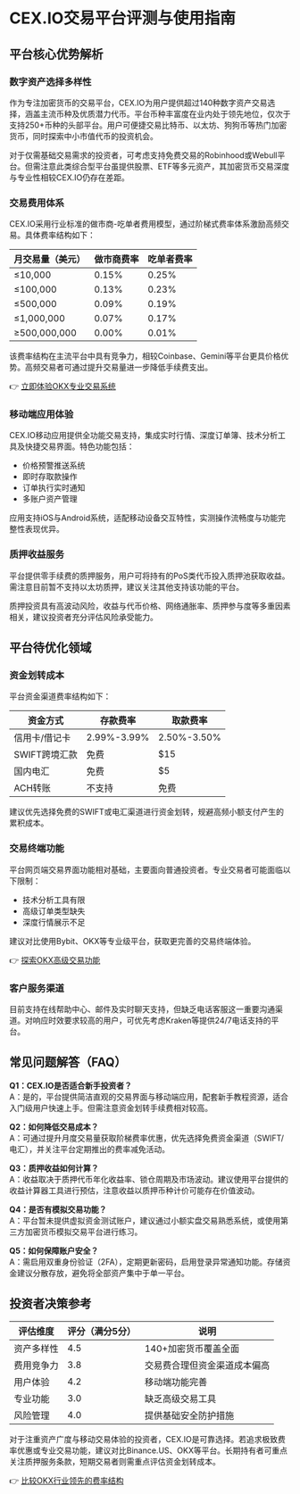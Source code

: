 # CEX.IO交易平台评测与使用指南

## 平台核心优势解析

### 数字资产选择多样性
作为专注加密货币的交易平台，CEX.IO为用户提供超过140种数字资产交易选择，涵盖主流币种及优质潜力代币。平台币种丰富度在业内处于领先地位，仅次于支持250+币种的头部平台。用户可便捷交易比特币、以太坊、狗狗币等热门加密货币，同时探索中小市值代币的投资机会。

对于仅需基础交易需求的投资者，可考虑支持免费交易的Robinhood或Webull平台。但需注意此类综合型平台虽提供股票、ETF等多元资产，其加密货币交易深度与专业性相较CEX.IO仍存在差距。

### 交易费用体系
CEX.IO采用行业标准的做市商-吃单者费用模型，通过阶梯式费率体系激励高频交易。具体费率结构如下：

| 月交易量（美元） | 做市商费率 | 吃单者费率 |
|------------------|------------|------------|
| ≤10,000          | 0.15%      | 0.25%      |
| ≤100,000         | 0.13%      | 0.23%      |
| ≤500,000         | 0.09%      | 0.19%      |
| ≤1,000,000       | 0.07%      | 0.17%      |
| ≥500,000,000     | 0.00%      | 0.01%      |

该费率结构在主流平台中具有竞争力，相较Coinbase、Gemini等平台更具价格优势。高频交易者可通过提升交易量进一步降低手续费支出。

👉 [立即体验OKX专业交易系统](https://bit.ly/okx_welcome)

### 移动端应用体验
CEX.IO移动应用提供全功能交易支持，集成实时行情、深度订单簿、技术分析工具及快捷交易界面。特色功能包括：
- 价格预警推送系统
- 即时存取款操作
- 订单执行实时通知
- 多账户资产管理

应用支持iOS与Android系统，适配移动设备交互特性，实测操作流畅度与功能完整性表现优异。

### 质押收益服务
平台提供零手续费的质押服务，用户可将持有的PoS类代币投入质押池获取收益。需注意目前暂不支持以太坊质押，建议关注其他支持该功能的平台。

质押投资具有高波动风险，收益与代币价格、网络通胀率、质押参与度等多重因素相关，建议投资者充分评估风险承受能力。

## 平台待优化领域

### 资金划转成本
平台资金渠道费率结构如下：

| 资金方式         | 存款费率    | 取款费率    |
|------------------|------------|------------|
| 信用卡/借记卡    | 2.99%-3.99%| 2.50%-3.50%|
| SWIFT跨境汇款    | 免费       | $15        |
| 国内电汇         | 免费       | $5         |
| ACH转账          | 不支持     | 免费       |

建议优先选择免费的SWIFT或电汇渠道进行资金划转，规避高频小额支付产生的累积成本。

### 交易终端功能
平台网页端交易界面功能相对基础，主要面向普通投资者。专业交易者可能面临以下限制：
- 技术分析工具有限
- 高级订单类型缺失
- 深度行情展示不足

建议对比使用Bybit、OKX等专业级平台，获取更完善的交易终端体验。

👉 [探索OKX高级交易功能](https://bit.ly/okx_welcome)

### 客户服务渠道
目前支持在线帮助中心、邮件及实时聊天支持，但缺乏电话客服这一重要沟通渠道。对响应时效要求较高的用户，可优先考虑Kraken等提供24/7电话支持的平台。

## 常见问题解答（FAQ）

**Q1：CEX.IO是否适合新手投资者？**  
A：是的，平台提供简洁直观的交易界面与移动端应用，配套新手教程资源，适合入门级用户快速上手。但需注意资金划转手续费相对较高。

**Q2：如何降低交易成本？**  
A：可通过提升月度交易量获取阶梯费率优惠，优先选择免费资金渠道（SWIFT/电汇），并关注平台定期推出的费率减免活动。

**Q3：质押收益如何计算？**  
A：收益取决于质押代币年化收益率、锁仓周期及市场波动。建议使用平台提供的收益计算器工具进行预估，注意收益以质押币种计价可能存在价值波动。

**Q4：是否有模拟交易功能？**  
A：平台暂未提供虚拟资金测试账户，建议通过小额实盘交易熟悉系统，或使用第三方加密货币模拟交易平台进行练习。

**Q5：如何保障账户安全？**  
A：需启用双重身份验证（2FA），定期更新密码，启用登录异常通知功能。存储资金建议分散存放，避免将全部资产集中于单一平台。

## 投资者决策参考

| 评估维度       | 评分（满分5分） | 说明                         |
|----------------|----------------|------------------------------|
| 资产多样性     | 4.5            | 140+加密货币覆盖全面         |
| 费用竞争力     | 3.8            | 交易费合理但资金渠道成本偏高 |
| 用户体验       | 4.2            | 移动端功能完善               |
| 专业功能       | 3.0            | 缺乏高级交易工具             |
| 风险管理       | 4.0            | 提供基础安全防护措施         |

对于注重资产广度与移动交易体验的投资者，CEX.IO是可靠选择。若追求极致费率优惠或专业交易功能，建议对比Binance.US、OKX等平台。长期持有者可重点关注质押服务条款，短期交易者则需重点评估资金划转成本。

👉 [比较OKX行业领先的费率结构](https://bit.ly/okx_welcome)